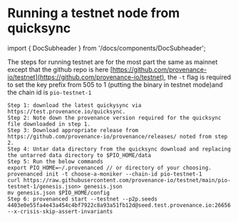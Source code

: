 # Running a testnet node from quicksync

import { DocSubheader } from '/docs/components/DocSubheader';

<DocSubheader text="Running a testnet node for pio-testnet-1 from a quicksync file." />

The steps for running testnet are for the most part the same as mainnet except that the github repo is here
[https://github.com/provenance-io/testnet](https://github.com/provenance-io/testnet), the `-t` flag is required to
set the key prefix from 505 to 1 (putting the binary in testnet mode)and the chain id is `pio-testnet-1`

````markup
Step 1: download the latest quickysync via https://test.provenance.io/quicksync.
Step 2: Note down the provenance version required for the quicksync file downloaded in step 1.
Step 3: Download appropriate release from https://github.com/provenance-io/provenance/releases/ noted from step 2.
Step 4: Untar data directory from the quicksync download and replacing the untarred data directory to $PIO_HOME/data
Step 5: Run the below commands
export PIO_HOME=~/.provenanced // or directory of your choosing.
provenanced init -t choose-a-moniker --chain-id pio-testnet-1
curl https://raw.githubusercontent.com/provenance-io/testnet/main/pio-testnet-1/genesis.json> genesis.json
mv genesis.json $PIO_HOME/config
Step 6: provenanced start --testnet --p2p.seeds 4403e0e55fa4e43a454c4bf7922c8a93a51fb12d@seed.test.provenance.io:26656 --x-crisis-skip-assert-invariants
````
